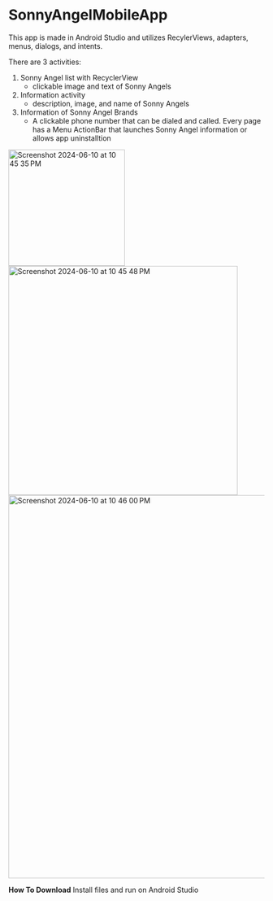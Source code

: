 # SonnyAngelMobileApp

This app is made in Android Studio and utilizes RecylerViews, adapters, menus, dialogs, and intents. 

There are 3 activities:
  1. Sonny Angel list with RecyclerView
      -  clickable image and text of Sonny Angels
  2. Information activity
      -  description, image, and name of Sonny Angels
  3. Information of Sonny Angel Brands
      -  A clickable phone number that can be dialed and called.
Every page has a Menu ActionBar that launches Sonny Angel information or allows app uninstalltion

<img width="229" alt="Screenshot 2024-06-10 at 10 45 35 PM" src="https://github.com/mich-thy/SonnyAngelMobileApp/assets/112838913/04d6519d-2ab5-436d-8300-efc974d2f9c3">
<img width="451" alt="Screenshot 2024-06-10 at 10 45 48 PM" src="https://github.com/mich-thy/SonnyAngelMobileApp/assets/112838913/557bcd06-dd53-421d-b513-a6a34b67fd4b">
<img width="754" alt="Screenshot 2024-06-10 at 10 46 00 PM" src="https://github.com/mich-thy/SonnyAngelMobileApp/assets/112838913/558e0306-e4b9-4673-b942-e32ce68ea4a4">


**How To Download**
Install files and run on Android Studio 
